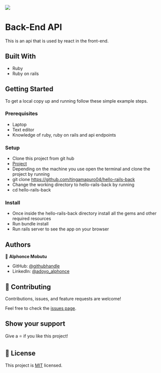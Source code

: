![](https://img.shields.io/badge/Microverse-blueviolet)

# Back-End API

>
This is an api that is used by react in the front-end.


## Built With

- Ruby
- Ruby on rails



## Getting Started

To get a local copy up and running follow these simple example steps.

### Prerequisites
- Laptop
- Text editor
- Knowledge of ruby, ruby on rails and api endpoints

### Setup
- Clone this project from git hub
- [Project](https://github.com/tingamapuro04/hello-rails-back)
- Depending on the machine you use open the terminal and clone the project by running
- git clone https://github.com/tingamapuro04/hello-rails-back
- Change the working directory to hello-rails-back by running
- cd hello-rails-back


### Install
- Once inside the hello-rails-back directory install all the gems and other required resources
- Run bundle install
- Run rails server to see the app on your browser


## Authors

👤 **Alphonce Mobutu**

- GitHub: [@githubhandle](https://github.com/tingamapuro04)
- LinkedIn: [@adoyo_alphonce](https://www.linkedin.com/in/adoyo-alphonce/)


## 🤝 Contributing

Contributions, issues, and feature requests are welcome!

Feel free to check the [issues page](https://github.com/tingamapuro04/hello-rails-back/issues/10).

## Show your support

Give a ⭐️ if you like this project!


## 📝 License

This project is [MIT](./MIT.md) licensed.
